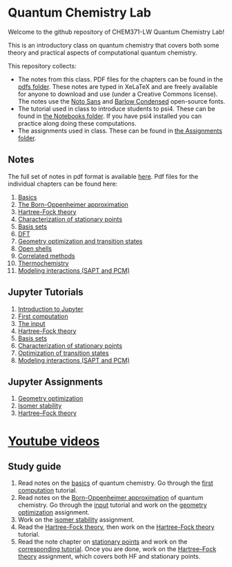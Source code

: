 # Quantum Chemistry Lab

Welcome to the github repository of CHEM371-LW Quantum Chemistry Lab!

This is an introductory class on quantum chemistry that covers both some theory and practical aspects of computational quantum chemistry.

This repository collects:
- The notes from this class. PDF files for the chapters can be found in the [pdfs folder](pdfs). These notes are typed in XeLaTeX and are freely available for anyone to download and use (under a Creative Commons license). The notes use the [Noto Sans](https://fonts.google.com/specimen/Noto+Sans) and [Barlow Condensed](https://fonts.google.com/specimen/Barlow+Condensed) open-source fonts.
- The tutorial used in class to introduce students to psi4. These can be found in [the Notebooks folder](Notebooks). If you have psi4 installed you can practice along doing these computations.
- The assignments used in class. These can be found in [the Assignments folder](Assignments).

## Notes
The full set of notes in pdf format is available [here](pdfs/notes.pdf). Pdf files for the individual chapters can be found here:
1. [Basics](pdfs/01-Basics.pdf)
1. [The Born-Oppenheimer approximation](pdfs/02-BornOppenheimer.pdf)
1. [Hartree-Fock theory](pdfs/03-Hartree-Fock.pdf)
1. [Characterization of stationary points](pdfs/04-StationaryPoints.pdf)
1. [Basis sets](pdfs/05-BasisSets.pdf)
1. [DFT](pdfs/06-DFT.pdf)
1. [Geometry optimization and transition states](pdfs/07-TransitionStates.pdf)
1. [Open shells](pdfs/08-OpenShells.pdf)
1. [Correlated methods](pdfs/09-CorrelatedMethods.pdf)
1. [Thermochemistry](pdfs/10-Thermochemistry.pdf)
1. [Modeling interactions (SAPT and PCM)](pdfs/11-ModelingInteractions.pdf)

## Jupyter Tutorials
1. [Introduction to Jupyter](Notebooks/00-Jupyter.ipynb)
1. [First computation](Notebooks/00-FirstComputation)
1. [The input](Notebooks/01-TheInput)
1. [Hartree-Fock theory](Notebooks/02-HartreeFock)
1. [Basis sets](Notebooks/04-BasisSet)
1. [Characterization of stationary points](Notebooks/03-StationaryPoints)
1. [Optimization of transition states](Notebooks/04-GeometryOptimization)
1. [Modeling interactions (SAPT and PCM)](Notebooks/11-ModelingInteractions)

## Jupyter Assignments
1. [Geometry optimization](Assignments/01-GeometryOptimization/01-GeoometryOptimization.ipynb)
1. [Isomer stability](Assignments/02-IsomerStability/02-IsomerStability.ipynb)
1. [Hartree–Fock theory](Assignments/03-HartreeFockTheory/03-HartreeFockTheory.ipynb)

# [Youtube videos](https://www.youtube.com/watch?v=bzwMcHKlUrI&list=PLECvNEnFI6_sTZpJhgEOT9Yk7UQittasl)

## Study guide
1. Read notes on the [basics](pdfs/01-Basics.pdf) of quantum chemistry. Go through the [first computation](https://github.com/fevangelista/CHEM371-LW-QuantumChemistryLab/tree/master/Notebooks/00-FirstComputation) tutorial.
1. Read notes on the [Born-Oppenheimer approximation](pdfs/01-Basics.pdf) of quantum chemistry.  Go through the [input](https://github.com/fevangelista/CHEM371-LW-QuantumChemistryLab/tree/master/Notebooks/01-TheInput) tutorial and work on the [geometry optimization](Assignments/Assignment-01-GeometryOptimization/Assignment-01-GeoometryOptimization.ipynb) assignment.
1. Work on the [isomer stability](Assignments/02-IsomerStability/02-IsomerStability.ipynb) assignment.
1. Read the [Hartree-Fock theory](pdfs/03-Hartree-Fock.pdf), then work on the [Hartree-Fock theory](https://github.com/fevangelista/CHEM371-LW-QuantumChemistryLab/tree/master/Notebooks/02-HartreeFock) tutorial.
1. Read the note chapter on [stationary points](https://github.com/fevangelista/CHEM371-LW-QuantumChemistryLab/tree/master/Notebooks/03-StationaryPoints) and work on the [corresponding tutorial](pdfs/04-StationaryPoints.pdf). Once you are done, work on the [Hartree–Fock theory](Assignments/03-HartreeFockTheory/03-HartreeFockTheory.ipynb) assignment, which covers both HF and stationary points.

